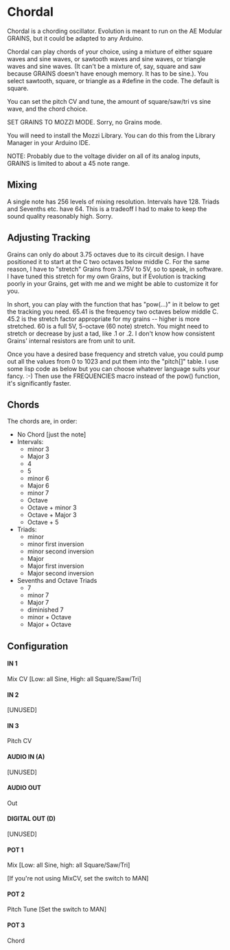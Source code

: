 # Chordal

Chordal is a chording oscillator.  Evolution is meant to run on the AE Modular GRAINS, but it could be adapted to any Arduino.

Chordal can play chords of your choice, using a mixture of either square waves and sine waves, or sawtooth waves and sine waves, or triangle waves and sine waves.  (It can't be a mixture of, say, square and saw because GRAINS doesn't have enough memory.  It has to be sine.).   You select sawtooth, square, or triangle as a #define in the code. The default is square.

You can set the pitch CV and tune, the amount of square/saw/tri vs sine wave, and the chord choice.

SET GRAINS TO MOZZI MODE.  Sorry, no Grains mode.

You will need to install the Mozzi Library.  You can do this from the Library Manager in your Arduino IDE.

NOTE: Probably due to the voltage divider on all of its analog inputs, GRAINS is limited to about a 45 note range.  

## Mixing

A single note has 256 levels of mixing resolution.  Intervals have 128.  Triads and Sevenths etc. have 64.  This is a tradeoff I had to make to keep the sound quality reasonably high.  Sorry.

## Adjusting Tracking

Grains can only do about 3.75 octaves due to its circuit design.  I have positioned it to start at the C two octaves below middle C.  For the same reason, I have to "stretch" Grains from 3.75V to 5V, so to speak, in software.  I have tuned this stretch for my own Grains, but if Evolution is tracking poorly in your Grains, get with me and we might be able to customize it for you.

In short, you can play with the function that has "pow(...)" in it below to get the tracking you need.  65.41 is the frequency two octaves below middle C.  45.2 is the stretch factor appropriate for my grains -- higher is more stretched.  60 is a full 5V, 5-octave (60 note) stretch.  You might need to stretch or decrease by just a tad, like .1 or .2.  I don't know how consistent Grains' internal resistors are from unit to unit.

Once you have a desired base frequency and stretch value, you could pump out all the values from 0 to 1023 and put them into the "pitch[]" table.  I use some lisp code as below but you can choose whatever language suits your fancy.  :-)  Then use the FREQUENCIES macro instead of the pow() function, it's significantly faster.

## Chords

The chords are, in order:

- No Chord [just the note]
- Intervals:
  - minor 3
  - Major 3
  - 4
  - 5
  - minor 6
  - Major 6
  - minor 7
  - Octave
  - Octave + minor 3
  - Octave + Major 3
  - Octave + 5
- Triads:
  - minor
  - minor first inversion
  - minor second inversion
  - Major
  - Major first inversion
  - Major second inversion
- Sevenths and Octave Triads
  - 7
  - minor 7
  - Major 7
  - diminished 7
  - minor + Octave
  - Major + Octave

## Configuration

#### IN 1
Mix CV [Low: all Sine, High: all Square/Saw/Tri]
#### IN 2
[UNUSED]
#### IN 3
Pitch CV 
#### AUDIO IN (A)
[UNUSED]
#### AUDIO OUT
Out
#### DIGITAL OUT (D) 
[UNUSED]
#### POT 1
Mix [Low: all Sine, high: all Square/Saw/Tri]

[If you're not using MixCV, set the switch to MAN]
#### POT 2
Pitch Tune  [Set the switch to MAN]
#### POT 3
Chord
